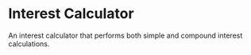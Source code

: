 # Interest Calculator

An interest calculator that performs both simple and compound interest calculations.
